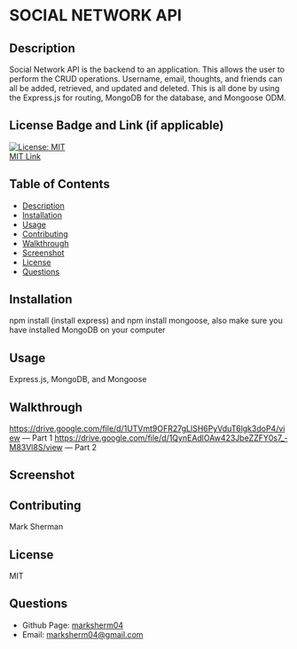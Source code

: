# SOCIAL NETWORK API

## Description
Social Network API is the backend to an application.  This allows the user to perform the CRUD operations.  Username, email, thoughts, and friends can all be added, retrieved, and updated and deleted.  This is all done by using the Express.js for routing, MongoDB for the database, and Mongoose ODM.

## License Badge and Link (if applicable)
[![License: MIT](https://img.shields.io/badge/License-MIT-yellow.svg)](https://opensource.org/licenses/MIT) <br />
[MIT Link](https://opensource.org/licenses/MIT)

  ## Table of Contents
- [Description](#description)
- [Installation](#installation)
- [Usage](#usage)
- [Contributing](#contributing)
- [Walkthrough](#walkthrough)
- [Screenshot](#screenshot)
- [License](#license)
- [Questions](#githubUser)

## Installation
npm install (install express) and npm install mongoose, also make sure you have installed MongoDB on your computer

## Usage
Express.js, MongoDB, and Mongoose

## Walkthrough
https://drive.google.com/file/d/1UTVmt9OFR27gLlSH6PyVduT6lgk3doP4/view  — Part 1
https://drive.google.com/file/d/1QynEAdlOAw423JbeZZFY0s7_-M83Vl8S/view  — Part 2

## Screenshot


## Contributing
Mark Sherman

## License
MIT


## Questions
- Github Page: [marksherm04](https://github.com/marksherm04)
- Email: marksherm04@gmail.com
